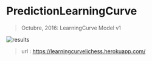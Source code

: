# PredictionLearningCurve

> Octubre, 2016: LearningCurve Model v1

![results](/results/regress.png "RANSAC")

> url : https://learningcurvelichess.herokuapp.com/


